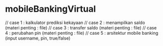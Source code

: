 # mobileBankingVirtual
<hal yang harus dikerjakan :>
// case 1 : kalkulator prediksi kekayaan
// case 2 : menampilkan saldo (materi penting : file)
// case 3 : transfer saldo (materi penting : file)
// case 4 : perubahan pin (materi penting : file)
// case 5 : arsitektur mobile banking (input username, pin, true/false)
